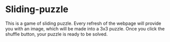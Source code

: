 # Sliding-puzzle

This is a game of sliding puzzle.
Every refresh of the webpage will provide you with an image, which will be made into a 3x3 puzzle.
Once you click the shuffle button, your puzzle is ready to be solved.
